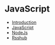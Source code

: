 # JavaScript

* [Introduction](README.md)
* [JavaScript](JavaScript.md)
* [NodeJs](NodeJs.md)
* [Rsshub](Rsshub.md)


